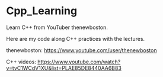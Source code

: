 # Cpp_Learning

Learn C++ from YouTuber thenewboston. 

Here are my code along C++ practices with the lectures.

thenewboston: https://www.youtube.com/user/thenewboston

C++ videos: https://www.youtube.com/watch?v=tvC1WCdV1XU&list=PLAE85DE8440AA6B83
